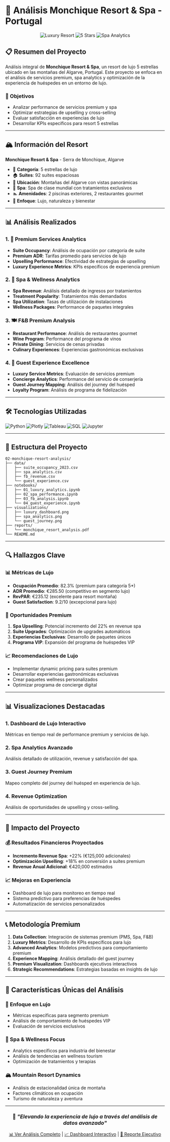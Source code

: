 # 🌟 Análisis Monchique Resort & Spa - Portugal

<div align="center">

![Luxury Resort](https://img.shields.io/badge/Luxury-Resort-FFD700?style=for-the-badge&logo=star&logoColor=black)
![5 Stars](https://img.shields.io/badge/5-Stars-FF6B6B?style=for-the-badge&logo=award&logoColor=white)
![Spa Analytics](https://img.shields.io/badge/Spa-Analytics-4ECDC4?style=for-the-badge&logo=spa&logoColor=white)

</div>

## 📋 Resumen del Proyecto

Análisis integral de **Monchique Resort & Spa**, un resort de lujo 5 estrellas ubicado en las montañas del Algarve, Portugal. Este proyecto se enfoca en el análisis de servicios premium, spa analytics y optimización de la experiencia de huéspedes en un entorno de lujo.

### 🎯 Objetivos
- Analizar performance de servicios premium y spa
- Optimizar estrategias de upselling y cross-selling
- Evaluar satisfacción en experiencias de lujo
- Desarrollar KPIs específicos para resort 5 estrellas

---

## 🏔️ Información del Resort

**Monchique Resort & Spa** - Serra de Monchique, Algarve
- 🌟 **Categoría**: 5 estrellas de lujo
- 🏠 **Suites**: 92 suites espaciosas
- 📍 **Ubicación**: Montañas del Algarve con vistas panorámicas
- 🧘 **Spa**: Spa de clase mundial con tratamientos exclusivos
- 🏊 **Amenidades**: 2 piscinas exteriores, 2 restaurantes gourmet
- 🌿 **Enfoque**: Lujo, naturaleza y bienestar

---

## 📊 Análisis Realizados

### 1. 💎 Premium Services Analytics
- **Suite Occupancy**: Análisis de ocupación por categoría de suite
- **Premium ADR**: Tarifas promedio para servicios de lujo
- **Upselling Performance**: Efectividad de estrategias de upselling
- **Luxury Experience Metrics**: KPIs específicos de experiencia premium

### 2. 🧘 Spa & Wellness Analytics
- **Spa Revenue**: Análisis detallado de ingresos por tratamientos
- **Treatment Popularity**: Tratamientos más demandados
- **Spa Utilization**: Tasas de utilización de instalaciones
- **Wellness Packages**: Performance de paquetes integrales

### 3. 🍽️ F&B Premium Analysis
- **Restaurant Performance**: Análisis de restaurantes gourmet
- **Wine Program**: Performance del programa de vinos
- **Private Dining**: Servicios de cenas privadas
- **Culinary Experiences**: Experiencias gastronómicas exclusivas

### 4. 🌟 Guest Experience Excellence
- **Luxury Service Metrics**: Evaluación de servicios premium
- **Concierge Analytics**: Performance del servicio de conserjería
- **Guest Journey Mapping**: Análisis del journey del huésped
- **Loyalty Program**: Análisis de programa de fidelización

---

## 🛠️ Tecnologías Utilizadas

![Python](https://img.shields.io/badge/Python-3776AB?style=flat-square&logo=python&logoColor=white)
![Plotly](https://img.shields.io/badge/Plotly-3F4F75?style=flat-square&logo=plotly&logoColor=white)
![Tableau](https://img.shields.io/badge/Tableau-E97627?style=flat-square&logo=tableau&logoColor=white)
![SQL](https://img.shields.io/badge/SQL-4479A1?style=flat-square&logo=mysql&logoColor=white)
![Jupyter](https://img.shields.io/badge/Jupyter-F37626?style=flat-square&logo=jupyter&logoColor=white)

---

## 📁 Estructura del Proyecto

```
02-monchique-resort-analysis/
├── data/
│   ├── suite_occupancy_2023.csv
│   ├── spa_analytics.csv
│   ├── fb_revenue.csv
│   └── guest_experience.csv
├── notebooks/
│   ├── 01_luxury_analytics.ipynb
│   ├── 02_spa_performance.ipynb
│   ├── 03_fb_analysis.ipynb
│   └── 04_guest_experience.ipynb
├── visualizations/
│   ├── luxury_dashboard.png
│   ├── spa_analytics.png
│   └── guest_journey.png
├── reports/
│   └── monchique_resort_analysis.pdf
└── README.md
```

---

## 🔍 Hallazgos Clave

### 📊 Métricas de Lujo
- **Ocupación Promedio**: 82.3% (premium para categoría 5*)
- **ADR Promedio**: €285.50 (competitivo en segmento lujo)
- **RevPAR**: €235.12 (excelente para resort montaña)
- **Guest Satisfaction**: 9.2/10 (excepcional para lujo)

### 🎯 Oportunidades Premium
1. **Spa Upselling**: Potencial incremento del 22% en revenue spa
2. **Suite Upgrades**: Optimización de upgrades automáticos
3. **Experiencias Exclusivas**: Desarrollo de paquetes únicos
4. **Programa VIP**: Expansión del programa de huéspedes VIP

### 📈 Recomendaciones de Lujo
- Implementar dynamic pricing para suites premium
- Desarrollar experiencias gastronómicas exclusivas
- Crear paquetes wellness personalizados
- Optimizar programa de concierge digital

---

## 📊 Visualizaciones Destacadas

### 1. Dashboard de Lujo Interactivo
Métricas en tiempo real de performance premium y servicios de lujo.

### 2. Spa Analytics Avanzado
Análisis detallado de utilización, revenue y satisfacción del spa.

### 3. Guest Journey Premium
Mapeo completo del journey del huésped en experiencia de lujo.

### 4. Revenue Optimization
Análisis de oportunidades de upselling y cross-selling.

---

## 🚀 Impacto del Proyecto

### 💰 Resultados Financieros Proyectados
- **Incremento Revenue Spa**: +22% (€125,000 adicionales)
- **Optimización Upselling**: +18% en conversión a suites premium
- **Revenue Anual Adicional**: €420,000 estimados

### 📈 Mejoras en Experiencia
- Dashboard de lujo para monitoreo en tiempo real
- Sistema predictivo para preferencias de huéspedes
- Automatización de servicios personalizados

---

## 📞 Metodología Premium

1. **Data Collection**: Integración de sistemas premium (PMS, Spa, F&B)
2. **Luxury Metrics**: Desarrollo de KPIs específicos para lujo
3. **Advanced Analytics**: Modelos predictivos para comportamiento premium
4. **Experience Mapping**: Análisis detallado del guest journey
5. **Premium Visualization**: Dashboards ejecutivos interactivos
6. **Strategic Recommendations**: Estrategias basadas en insights de lujo

---

## 🌟 Características Únicas del Análisis

### 🎯 Enfoque en Lujo
- Métricas específicas para segmento premium
- Análisis de comportamiento de huéspedes VIP
- Evaluación de servicios exclusivos

### 🧘 Spa & Wellness Focus
- Analytics específicos para industria del bienestar
- Análisis de tendencias en wellness tourism
- Optimización de tratamientos y terapias

### 🏔️ Mountain Resort Dynamics
- Análisis de estacionalidad única de montaña
- Factores climáticos en ocupación
- Turismo de naturaleza y aventura

---

<div align="center">

### 🌟 *"Elevando la experiencia de lujo a través del análisis de datos avanzado"*

[📊 Ver Análisis Completo](./notebooks/) | [📈 Dashboard Interactivo](./visualizations/) | [📄 Reporte Ejecutivo](./reports/)

</div>

